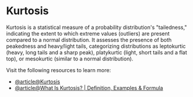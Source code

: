 # Kurtosis

Kurtosis is a statistical measure of a probability distribution's "tailedness," indicating the extent to which extreme values (outliers) are present compared to a normal distribution. It assesses the presence of both peakedness and heavy/light tails, categorizing distributions as leptokurtic (heavy, long tails and a sharp peak), platykurtic (light, short tails and a flat top), or mesokurtic (similar to a normal distribution).

Visit the following resources to learn more:

- [@article@Kurtosis](https://en.wikipedia.org/wiki/Kurtosis)
- [@article@What Is Kurtosis? | Definition, Examples & Formula](https://www.scribbr.com/statistics/kurtosis/)